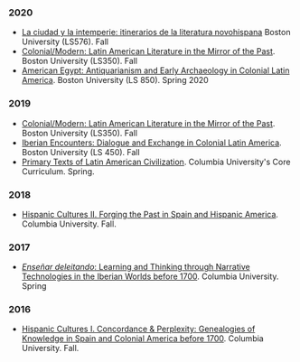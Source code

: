 ### 2020

- [La ciudad y la intemperie: itinerarios de la literatura novohispana]() Boston University (LS576). Fall
- [Colonial/Modern: Latin American Literature in the Mirror of the Past](https://hipomenes.github.io/colonial-modern/#!index.md). Boston University (LS350). Fall
- [American Egypt: Antiquarianism and Early Archaeology in Colonial Latin America](https://sites.bu.edu/american-egypt/). Boston University (LS 850). Spring 2020 

### 2019

- [Colonial/Modern: Latin American Literature in the Mirror of the Past](https://hipomenes.github.io/colonial-modern/#!index.md). Boston University (LS350). Fall
- [Iberian Encounters: Dialogue and Exchange in Colonial Latin America](https://hipomenes.github.io/iberian-encounters/#!index.md). Boston University (LS 450). Fall
- [Primary Texts of Latin American Civilization](). Columbia University's Core Curriculum. Spring.

### 2018

- [Hispanic Cultures II. Forging the Past in Spain and Hispanic America](/_pages/span3350-fall2018.html). Columbia University. Fall.

### 2017

- [*Enseñar deleitando*: Learning and Thinking through Narrative Technologies in the Iberian Worlds before 1700](). Columbia University. Spring

### 2016

- [Hispanic Cultures I. Concordance & Perplexity: Genealogies of Knowledge in Spain and Colonial America before 1700](). Columbia University. Fall.

